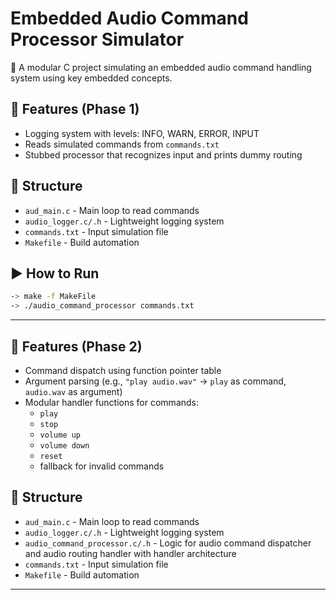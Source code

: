 # Embedded Audio Command Processor Simulator

🎯 A modular C project simulating an embedded audio command handling system using key embedded concepts.

## 🔧 Features (Phase 1) 
- Logging system with levels: INFO, WARN, ERROR, INPUT
- Reads simulated commands from `commands.txt`
- Stubbed processor that recognizes input and prints dummy routing

## 📁 Structure
- `aud_main.c` - Main loop to read commands
- `audio_logger.c/.h` - Lightweight logging system
- `commands.txt` - Input simulation file
- `Makefile` - Build automation

## ▶️ How to Run
```bash
-> make -f MakeFile
-> ./audio_command_processor commands.txt
``` 
--------------------------------------------------------------------------------------------------------

## 🔧 Features (Phase 2)

- Command dispatch using function pointer table
- Argument parsing (e.g., `"play audio.wav"` → `play` as command, `audio.wav` as argument)
- Modular handler functions for commands:
  - `play`
  - `stop`
  - `volume up`
  - `volume down`
  - `reset`
  - fallback for invalid commands

## 📁 Structure
- `aud_main.c` - Main loop to read commands
- `audio_logger.c/.h` - Lightweight logging system
- `audio_command_processor.c/.h` - Logic for audio command dispatcher and audio routing handler with handler architecture
- `commands.txt` - Input simulation file
- `Makefile` - Build automation

---

